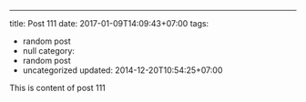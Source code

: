 ---
title: Post 111
date: 2017-01-09T14:09:43+07:00
tags:
  - random post
  - null
category:
  - random post
  - uncategorized
updated: 2014-12-20T10:54:25+07:00

This is content of post 111